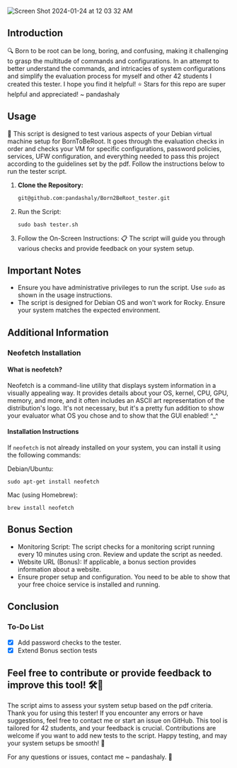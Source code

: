 ![Screen Shot 2024-01-24 at 12 03 32 AM](https://github.com/pandashaly/Born2BeRoot_tester/assets/146713758/7b9c1635-bb6a-4469-aed7-9bcf69023652)

## Introduction
🔍 Born to be root can be long, boring, and confusing, making it challenging to grasp the multitude of commands and configurations. In an attempt to better understand the commands, and intricacies of system configurations and simplify the evaluation process for myself and other 42 students I created this tester. I hope you find it helpful! 
⭐ Stars for this repo are super helpful and appreciated! ~ pandashaly

## Usage
🚀 This script is designed to test various aspects of your Debian virtual machine setup for BornToBeRoot. It goes through the evaluation checks in order and checks your VM for specific configurations, password policies, services, UFW configuration, and everything needed to pass this project according to the guidelines set by the pdf. Follow the instructions below to run the tester script.

1. **Clone the Repository:**
   ```bash
   git@github.com:pandashaly/Born2BeRoot_tester.git
   
1.  Run the Script:

    `sudo bash tester.sh`

2.  Follow the On-Screen Instructions: 📋 The script will guide you through various checks and provide feedback on your system setup.

Important Notes
---------------

-   Ensure you have administrative privileges to run the script. Use `sudo` as shown in the usage instructions.
-   The script is designed for Debian OS and won't work for Rocky. Ensure your system matches the expected environment.

Additional Information
----------------------

### Neofetch Installation

#### What is neofetch?

Neofetch is a command-line utility that displays system information in a visually appealing way. It provides details about your OS, kernel, CPU, GPU, memory, and more, and it often includes an ASCII art representation of the distribution's logo. It's not necessary, but it's a pretty fun addition to show your evaluator what OS you chose and to show that the GUI enabled! ^_^

#### Installation Instructions

If `neofetch` is not already installed on your system, you can install it using the following commands:

Debian/Ubuntu:

`sudo apt-get install neofetch`

Mac (using Homebrew):

`brew install neofetch`

Bonus Section
-------------

-   Monitoring Script: The script checks for a monitoring script running every 10 minutes using cron. Review and update the script as needed.
-   Website URL (Bonus): If applicable, a bonus section provides information about a website.
-   Ensure proper setup and configuration. You need to be able to show that your free choice service is installed and running.

Conclusion
----------

### To-Do List

-   [x]  Add password checks to the tester.
-   [x]  Extend Bonus section tests

Feel free to contribute or provide feedback to improve this tool! 🛠️🚀 
-------------------------------------------------------------------

The script aims to assess your system setup based on the pdf criteria. Thank you for using this tester! If you encounter any errors or have suggestions, feel free to contact me or start an issue on GitHub. This tool is tailored for 42 students, and your feedback is crucial. 
Contributions are welcome if you want to add new tests to the script. Happy testing, and may your system setups be smooth! 🚀

For any questions or issues, contact me ~ pandashaly. 🤖
